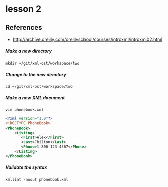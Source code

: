 # lesson 2

## References
* http://archive.oreilly.com/oreillyschool/courses/introxml/introxml02.html

##### Make a new directory
    mkdir ~/git/xml-ost/workspace/two
    
##### Change to the new directory
    cd ~/git/xml-ost/workspace/two

##### Make a new XML document
    vim phonebook.xml
```xml
<?xml version="1.0"?>
<!DOCTYPE PhoneBook>
<PhoneBook>
    <Listing>
       <First>Alex</First>
       <Last>Chilton</Last>
       <Phone>1-800-123-4567</Phone>
    </Listing>
</PhoneBook>
```

##### Validate the syntax
    xmllint -noout phonebook.xml 

